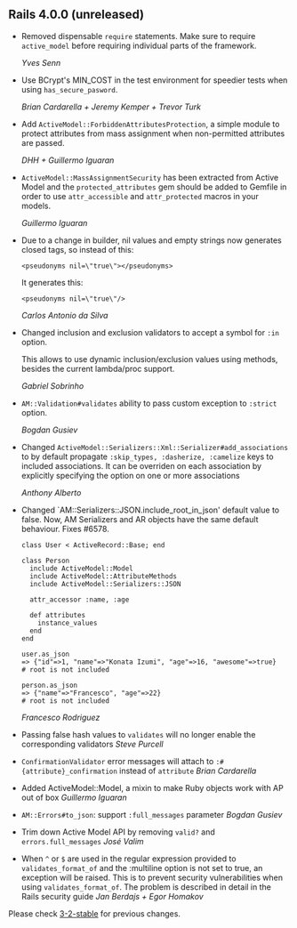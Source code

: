 ## Rails 4.0.0 (unreleased) ##

*   Removed dispensable `require` statements. Make sure to require `active_model` before requiring
    individual parts of the framework.

    *Yves Senn*

*   Use BCrypt's MIN_COST in the test environment for speedier tests when using `has_secure_pasword`.

    *Brian Cardarella + Jeremy Kemper + Trevor Turk*

*   Add `ActiveModel::ForbiddenAttributesProtection`, a simple module to
    protect attributes from mass assignment when non-permitted attributes are passed.

    *DHH + Guillermo Iguaran*

*   `ActiveModel::MassAssignmentSecurity` has been extracted from Active Model and the
    `protected_attributes` gem should be added to Gemfile in order to use
    `attr_accessible` and `attr_protected` macros in your models.

    *Guillermo Iguaran*

*   Due to a change in builder, nil values and empty strings now generates
    closed tags, so instead of this:

        <pseudonyms nil=\"true\"></pseudonyms>

    It generates this:

        <pseudonyms nil=\"true\"/>

    *Carlos Antonio da Silva*

*   Changed inclusion and exclusion validators to accept a symbol for `:in` option.

    This allows to use dynamic inclusion/exclusion values using methods, besides the current lambda/proc support.

    *Gabriel Sobrinho*

*   `AM::Validation#validates` ability to pass custom exception to `:strict` option.

    *Bogdan Gusiev*

*   Changed `ActiveModel::Serializers::Xml::Serializer#add_associations` to by default
    propagate `:skip_types, :dasherize, :camelize` keys to included associations.
    It can be overriden on each association by explicitly specifying the option on one
    or more associations

    *Anthony Alberto*

*   Changed `AM::Serializers::JSON.include_root_in_json' default value to false.
    Now, AM Serializers and AR objects have the same default behaviour. Fixes #6578.

        class User < ActiveRecord::Base; end

        class Person
          include ActiveModel::Model
          include ActiveModel::AttributeMethods
          include ActiveModel::Serializers::JSON

          attr_accessor :name, :age

          def attributes
            instance_values
          end
        end

        user.as_json
        => {"id"=>1, "name"=>"Konata Izumi", "age"=>16, "awesome"=>true}
        # root is not included

        person.as_json
        => {"name"=>"Francesco", "age"=>22}
        # root is not included

    *Francesco Rodriguez*

*   Passing false hash values to `validates` will no longer enable the corresponding validators *Steve Purcell*

*   `ConfirmationValidator` error messages will attach to `:#{attribute}_confirmation` instead of `attribute` *Brian Cardarella*

*   Added ActiveModel::Model, a mixin to make Ruby objects work with AP out of box *Guillermo Iguaran*

*   `AM::Errors#to_json`: support `:full_messages` parameter *Bogdan Gusiev*

*   Trim down Active Model API by removing `valid?` and `errors.full_messages` *José Valim*

*   When `^` or `$` are used in the regular expression provided to `validates_format_of` and the :multiline option is not set to true, an exception will be raised. This is to prevent security vulnerabilities when using `validates_format_of`. The problem is described in detail in the Rails security guide *Jan Berdajs + Egor Homakov*

Please check [3-2-stable](https://github.com/rails/rails/blob/3-2-stable/activemodel/CHANGELOG.md) for previous changes.
